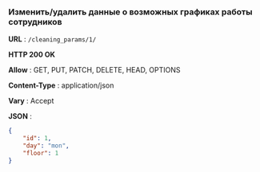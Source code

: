 ### Изменить/удалить данные о возможных графиках работы сотрудников

**URL** : `/cleaning_params/1/`

**HTTP 200 OK**

**Allow** : GET, PUT, PATCH, DELETE, HEAD, OPTIONS

**Content-Type** : application/json

**Vary** : Accept

**JSON** :
```json
{
    "id": 1,
    "day": "mon",
    "floor": 1
}
```